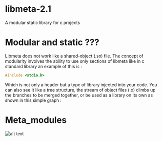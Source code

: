 # libmeta-2.1
A modular static library for c projects
# Modular and static ???
Libmeta does not work like a shared-object (.so) file.
The concept of modularity involves the ability to use only sections of libmeta like in c standard library
an example of this is :
```c
#include <stdio.h>
```
Which is not only a header but a type of library injected into your code.
You can also see it like a tree structure, the stream of object files (.o) climbs up the branches to be merged together, or be used as a library on its own as shown in this simple graph :

# Meta_modules
![alt text](image.png)
